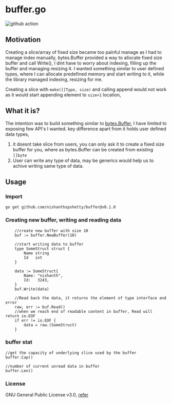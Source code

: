 # buffer.go

![github action](https://github.com/NishanthSpShetty/buffer.go/actions/workflows/go.yml/badge.svg)

## Motivation
Creating a slice/array of fixed size became too painful manage as I had to manage index manually, bytes.Buffer provided a way to allocate fixed size buffer and call Write(), I dint have to worry about indexing, filling up the buffer and managing resizing it. 
I wanted something similar to user defined types, where I can allocate predefined memory and start writing to it, while the library managed indexing, resizing for me. 

Creating a slice with `make([]Type, size)` and calling append would not work as it would start appending element to `size+1` location,

## What it is?
The intention was to build something similar to [bytes.Buffer](https://pkg.go.dev/bytes#Buffer), I have limited to exposing few API's I wanted.
key difference apart from it holds user defined data types, 
1. it doesnt take slice from users, you can only ask it to create a fixed size buffer for you, where as bytes.Buffer can be created from existing `[]byte`
2. User can write any type of data, may be generics would help us to achive writing same type of data.

## Usage

### Import

```
go get github.com/nishanthspshetty/buffer@v0.1.0
```

### Creating new buffer, writing and reading data

```
    //create new buffer with size 10
	buf := buffer.NewBuffer(10)

	//start writing data to buffer
	type SomeStruct struct {
		Name string
		Id   int
	}

	data := SomeStruct{
		Name: "nishanth",
		Id:   3243,
	}
	buf.Write(data)

	//Read back the data, it returns the element of type interface and error
	raw, err := buf.Read()
	//when we reach end of readable content in buffer, Read will return io.EOF
	if err != io.EOF {
		data = raw.(SomeStruct)
	}
```

### buffer stat
```
//get the capacity of underlying slice used by the buffer
buffer.Cap() 

//number of current unread data in buffer
buffer.Len()
```

### License
GNU General Public License v3.0, [refer](https://github.com/NishanthSpShetty/buffer/blob/main/LICENSE)
